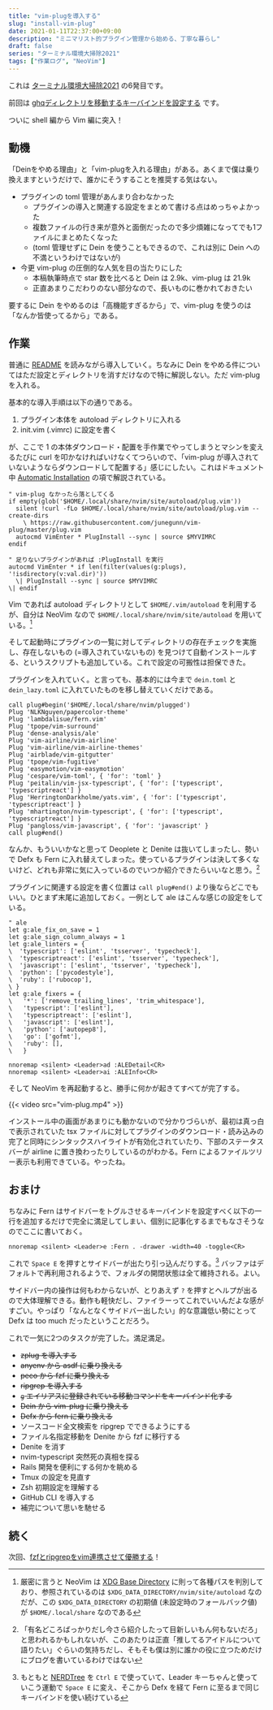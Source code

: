 ```yaml
---
title: "vim-plugを導入する"
slug: "install-vim-plug"
date: 2021-01-11T22:37:00+09:00
description: "ミニマリスト的プラグイン管理から始める、丁寧な暮らし"
draft: false
series: "ターミナル環境大掃除2021"
tags: ["作業ログ", "NeoVim"]
---
```


これは [ターミナル環境大掃除2021](/renew-terminal-env-2021) の6発目です。

前回は [ghqディレクトリを移動するキーバインドを設定する](/move-ghq-directories-keybind) です。

ついに shell 編から Vim 編に突入！

## 動機

「Deinをやめる理由」と「vim-plugを入れる理由」がある。あくまで僕は乗り換えますというだけで、誰かにそうすることを推奨する気はない。

* プラグインの toml 管理があんまり合わなかった
  * プラグインの導入と関連する設定をまとめて書ける点はめっちゃよかった
  * 複数ファイルの行き来が意外と面倒だったので多少煩雑になってでも1ファイルにまとめたくなった
  * (toml 管理せずに Dein を使うこともできるので、これは別に Dein への不満というわけではないが)
* 今更 vim-plug の圧倒的な人気を目の当たりにした
  * 本稿執筆時点で star 数を比べると Dein は 2.9k、vim-plug は 21.9k
  * 正直あまりこだわりのない部分なので、長いものに巻かれておきたい

要するに Dein をやめるのは「高機能すぎるから」で、vim-plug を使うのは「なんか皆使ってるから」である。

## 作業

普通に [README](https://github.com/junegunn/vim-plug/blob/8b45742540f92ba902c97ad1d3d8862ba3305438/README.md) を読みながら導入していく。ちなみに Dein をやめる件についてはただ設定とディレクトリを消すだけなので特に解説しない。ただ vim-plug を入れる。

基本的な導入手順は以下の通りである。

1. プラグイン本体を autoload ディレクトリに入れる
1. init.vim (.vimrc) に設定を書く

が、ここで 1 の本体ダウンロード・配置を手作業でやってしまうとマシンを変えるたびに curl を叩かなければいけなくてつらいので、「vim-plug が導入されていないようならダウンロードして配置する」感じにしたい。これはドキュメント中 [Automatic Installation](https://github.com/junegunn/vim-plug/wiki/tips#automatic-installation) の項で解説されている。

```vim
" vim-plug なかったら落としてくる
if empty(glob('$HOME/.local/share/nvim/site/autoload/plug.vim'))
  silent !curl -fLo $HOME/.local/share/nvim/site/autoload/plug.vim --create-dirs
    \ https://raw.githubusercontent.com/junegunn/vim-plug/master/plug.vim
  autocmd VimEnter * PlugInstall --sync | source $MYVIMRC
endif

" 足りないプラグインがあれば :PlugInstall を実行
autocmd VimEnter * if len(filter(values(g:plugs), '!isdirectory(v:val.dir)'))
  \| PlugInstall --sync | source $MYVIMRC
\| endif
```

Vim であれば autoload ディレクトリとして `$HOME/.vim/autoload` を利用するが、自分は NeoVim なので `$HOME/.local/share/nvim/site/autoload` を用いている。[^1]

そして起動時にプラグインの一覧に対してディレクトリの存在チェックを実施し、存在しないもの (=導入されていないもの) を見つけて自動インストールする、というスクリプトも追加している。これで設定の可搬性は担保できた。

プラグインを入れていく。と言っても、基本的には今まで `dein.toml` と `dein_lazy.toml` に入れていたものを移し替えていくだけである。

```vim
call plug#begin('$HOME/.local/share/nvim/plugged')
Plug 'NLKNguyen/papercolor-theme'
Plug 'lambdalisue/fern.vim'
Plug 'tpope/vim-surround'
Plug 'dense-analysis/ale'
Plug 'vim-airline/vim-airline'
Plug 'vim-airline/vim-airline-themes'
Plug 'airblade/vim-gitgutter'
Plug 'tpope/vim-fugitive'
Plug 'easymotion/vim-easymotion'
Plug 'cespare/vim-toml', { 'for': 'toml' }
Plug 'peitalin/vim-jsx-typescript', { 'for': ['typescript', 'typescriptreact'] }
Plug 'HerringtonDarkholme/yats.vim', { 'for': ['typescript', 'typescriptreact'] }
Plug 'mhartington/nvim-typescript', { 'for': ['typescript', 'typescriptreact'] }
Plug 'pangloss/vim-javascript', { 'for': 'javascript' }
call plug#end()
```

なんか、もういいかなと思って Deoplete と Denite は抜いてしまったし、勢いで Defx も Fern に入れ替えてしまった。使っているプラグインは決して多くないけど、どれも非常に気に入っているのでいつか紹介できたらいいなと思う。[^2]

プラグインに関連する設定を書く位置は `call plug#end()` より後ならどこでもいい。ひとまず末尾に追加しておく。一例として ale はこんな感じの設定をしている。

```vim
" ale
let g:ale_fix_on_save = 1
let g:ale_sign_column_always = 1
let g:ale_linters = {
\  'typescript': ['eslint', 'tsserver', 'typecheck'],
\  'typescriptreact': ['eslint', 'tsserver', 'typecheck'],
\  'javascript': ['eslint', 'tsserver', 'typecheck'],
\  'python': ['pycodestyle'],
\  'ruby': ['rubocop'],
\ }
let g:ale_fixers = {
\   '*': ['remove_trailing_lines', 'trim_whitespace'],
\   'typescript': ['eslint'],
\   'typescriptreact': ['eslint'],
\   'javascript': ['eslint'],
\   'python': ['autopep8'],
\   'go': ['gofmt'],
\   'ruby': [],
\   }

nnoremap <silent> <Leader>ad :ALEDetail<CR>
nnoremap <silent> <Leader>ai :ALEInfo<CR>
```

そして NeoVim を再起動すると、勝手に何かが起きてすべてが完了する。

{{< video src="vim-plug.mp4" >}}

インストール中の画面があまりにも動かないので分かりづらいが、最初は真っ白で表示されていた tsx ファイルに対してプラグインのダウンロード・読み込みの完了と同時にシンタックスハイライトが有効化されていたり、下部のステータスバーが airline に置き換わったりしているのがわかる。Fern によるファイルツリー表示も利用できている。やったね。

## おまけ

ちなみに Fern はサイドバーをトグルさせるキーバインドを設定すべく以下の一行を追加するだけで完全に満足してしまい、個別に記事化するまでもなさそうなのでここに書いておく。

```vim
nnoremap <silent> <Leader>e :Fern . -drawer -width=40 -toggle<CR>
```

これで `Space E` を押すとサイドバーが出たり引っ込んだりする。[^3] バッファはデフォルトで再利用されるようで、フォルダの開閉状態は全て維持される。よい。

サイドバー内の操作は何もわからないが、とりあえず `?` を押すとヘルプが出るので大体理解できる。動作も軽快だし、ファイラーってこれでいいんだよな感がすごい。やっぱり「なんとなくサイドバー出したい」的な意識低い勢にとって Defx は too much だったということだろう。

これで一気に2つのタスクが完了した。満足満足。

* ~~zplug を導入する~~
* ~~anyenv から asdf に乗り換える~~
* ~~peco から fzf に乗り換える~~
* ~~ripgrep を導入する~~
* ~~`g` エイリアスに登録されている移動コマンドをキーバインド化する~~
* ~~Dein から vim-plug に乗り換える~~
* ~~Defx から fern に乗り換える~~
* ソースコード全文検索を ripgrep でできるようにする
* ファイル名指定移動を Denite から fzf に移行する
* Denite を消す
* nvim-typescript 突然死の真相を探る
* Rails 開発を便利にする何かを眺める
* Tmux の設定を見直す
* Zsh 初期設定を理解する
* GitHub CLI を導入する
* 補完について思いを馳せる

## 続く

次回、[fzfとripgrepをvim連携させて優勝する](/ripgrep-and-fzf-with-vim)！


[^1]: 厳密に言うと NeoVim は [XDG Base Directory](https://specifications.freedesktop.org/basedir-spec/latest/) に則って各種パスを判別しており、参照されているのは `$XDG_DATA_DIRECTORY/nvim/site/autoload` なのだが、この `$XDG_DATA_DIRECTORY` の初期値 (未設定時のフォールバック値) が `$HOME/.local/share` なのである
[^2]: 「有名どころばっかりだし今さら紹介したって目新しいもん何もないだろ」と思われるかもしれないが、このあたりは正直「推してるアイドルについて語りたい」ぐらいの気持ちだし、そもそも僕は別に誰かの役に立つためだけにブログを書いているわけではない
[^3]: もともと [NERDTree](https://github.com/preservim/nerdtree) を `Ctrl E` で使っていて、Leader キーちゃんと使っていこう運動で `Space E` に変え、そこから Defx を経て Fern に至るまで同じキーバインドを使い続けている
